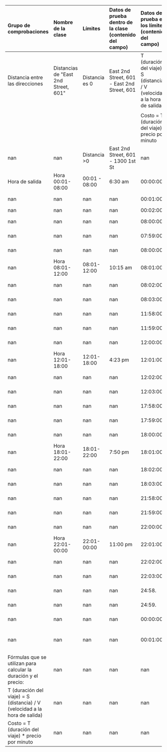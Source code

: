 | Grupo de comprobaciones                                                    | Nombre de la clase                   | Límites        | Datos de prueba dentro de la clase (contenido del campo)   | Datos de prueba en los límites (contenido del campo)                       | Clarificación y optimización              |
|:---------------------------------------------------------------------------|:-------------------------------------|:---------------|:-----------------------------------------------------------|:---------------------------------------------------------------------------|:------------------------------------------|
| Distancia entre las direcciones                                            | Distancias de "East 2nd Street, 601" | Distancia es 0 | East 2nd Street, 601 - East 2nd Street, 601                | T (duración del viaje) = S (distancia) / V (velocidad a la hora de salida) | La distancia entre punto A y punto B      |
|                                                                            |                                      |                |                                                            |                                                                            |                                           |
|                                                                            |                                      |                |                                                            | Costo = T (duración del viaje) * precio por minuto                         |                                           |
| nan                                                                        | nan                                  | Distancia >0   | East 2nd Street, 601 - 1300 1st St                         | nan                                                                        | nan                                       |
| Hora de salida                                                             | Hora 00:01-08:00                     | 00:01 - 08:00  | 6:30 am                                                    | 00:00:00                                                                   | Límite inferior                           |
| nan                                                                        | nan                                  | nan            | nan                                                        | 00:01:00                                                                   | Límite inferior +1                        |
| nan                                                                        | nan                                  | nan            | nan                                                        | 00:02:00                                                                   | nan                                       |
| nan                                                                        | nan                                  | nan            | nan                                                        | 08:00:00                                                                   | Límite superior -2                        |
| nan                                                                        | nan                                  | nan            | nan                                                        | 07:59:00                                                                   | Límite superior -1                        |
| nan                                                                        | nan                                  | nan            | nan                                                        | 08:00:00                                                                   | Límite superior                           |
| nan                                                                        | Hora 08:01-12:00                     | 08:01-12:00    | 10:15 am                                                   | 08:01:00                                                                   | Límite inferior                           |
| nan                                                                        | nan                                  | nan            | nan                                                        | 08:02:00                                                                   | Límite inferior                           |
| nan                                                                        | nan                                  | nan            | nan                                                        | 08:03:00                                                                   | Límite inferior                           |
| nan                                                                        | nan                                  | nan            | nan                                                        | 11:58:00                                                                   | Límite superior                           |
| nan                                                                        | nan                                  | nan            | nan                                                        | 11:59:00                                                                   | Límite superior                           |
| nan                                                                        | nan                                  | nan            | nan                                                        | 12:00:00                                                                   | Límite superior                           |
| nan                                                                        | Hora 12:01-18:00                     | 12:01-18:00    | 4:23 pm                                                    | 12:01:00                                                                   | Límite inferior                           |
| nan                                                                        | nan                                  | nan            | nan                                                        | 12:02:00                                                                   | Límite inferior                           |
| nan                                                                        | nan                                  | nan            | nan                                                        | 12:03:00                                                                   | Límite inferior                           |
| nan                                                                        | nan                                  | nan            | nan                                                        | 17:58:00                                                                   | Límite superior                           |
| nan                                                                        | nan                                  | nan            | nan                                                        | 17:59:00                                                                   | Límite superior                           |
| nan                                                                        | nan                                  | nan            | nan                                                        | 18:00:00                                                                   | Límite superior                           |
| nan                                                                        | Hora 18:01-22:00                     | 18:01-22:00    | 7:50 pm                                                    | 18:01:00                                                                   | Límite inferior                           |
| nan                                                                        | nan                                  | nan            | nan                                                        | 18:02:00                                                                   | Límite inferior                           |
| nan                                                                        | nan                                  | nan            | nan                                                        | 18:03:00                                                                   | Límite inferior                           |
| nan                                                                        | nan                                  | nan            | nan                                                        | 21:58:00                                                                   | Límite superior                           |
| nan                                                                        | nan                                  | nan            | nan                                                        | 21:59:00                                                                   | Límite superior                           |
| nan                                                                        | nan                                  | nan            | nan                                                        | 22:00:00                                                                   | Límite superior                           |
| nan                                                                        | Hora 22:01-00:00                     | 22:01-00:00    | 11:00 pm                                                   | 22:01:00                                                                   | Límite inferior                           |
| nan                                                                        | nan                                  | nan            | nan                                                        | 22:02:00                                                                   | Límite inferior                           |
| nan                                                                        | nan                                  | nan            | nan                                                        | 22:03:00                                                                   | Límite inferior                           |
| nan                                                                        | nan                                  | nan            | nan                                                        | 24:58.                                                                     | Límite superior                           |
| nan                                                                        | nan                                  | nan            | nan                                                        | 24:59.                                                                     | Límite superior                           |
| nan                                                                        | nan                                  | nan            | nan                                                        | 00:00:00                                                                   | Límite superior                           |
| nan                                                                        | nan                                  | nan            | nan                                                        | 00:01:00                                                                   | esa se revisa en su clase de equivalencia |
| Fórmulas que se utilizan para calcular la duración y el precio:            | nan                                  | nan            | nan                                                        | nan                                                                        | nan                                       |
| T (duración del viaje) = S (distancia) / V (velocidad a la hora de salida) | nan                                  | nan            | nan                                                        | nan                                                                        | nan                                       |
| Costo = T (duración del viaje) * precio por minuto                         | nan                                  | nan            | nan                                                        | nan                                                                        | nan                                       |
